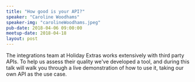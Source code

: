 ```yaml
---
title: "How good is your API?"
speaker: "Caroline Woodhams"
speaker-img: "carolineWoodhams.jpeg"
pub-date: 2018-04-06 09:00:00
meetup-date: 2018-04-18
layout: post
---
```


The integrations team at Holiday Extras works extensively with third party APIs.
To help us assess their quality we've developed a tool, and during this talk will walk you through a live demonstration of how to use it, taking our own API as the use case.
